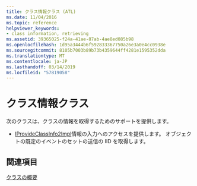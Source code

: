 ```yaml
---
title: クラス情報クラス (ATL)
ms.date: 11/04/2016
ms.topic: reference
helpviewer_keywords:
- class information, retrieving
ms.assetid: 39365025-f24a-41ae-87ab-4ae8ed085b98
ms.openlocfilehash: 1d95a3444b6f592833367750a26e3a0e4cc0938e
ms.sourcegitcommit: 8105b7003b89b73b4359644ff4281e1595352dda
ms.translationtype: MT
ms.contentlocale: ja-JP
ms.lasthandoff: 03/14/2019
ms.locfileid: "57819058"
---
```

# <a name="class-information-classes"></a>クラス情報クラス

次のクラスは、クラスの情報を取得するためのサポートを提供します。

- [IProvideClassInfo2Impl](../atl/reference/iprovideclassinfo2impl-class.md)情報の入力へのアクセスを提供します。 オブジェクトの既定のイベントのセットの送信の IID を取得します。

## <a name="see-also"></a>関連項目

[クラスの概要](../atl/atl-class-overview.md)
